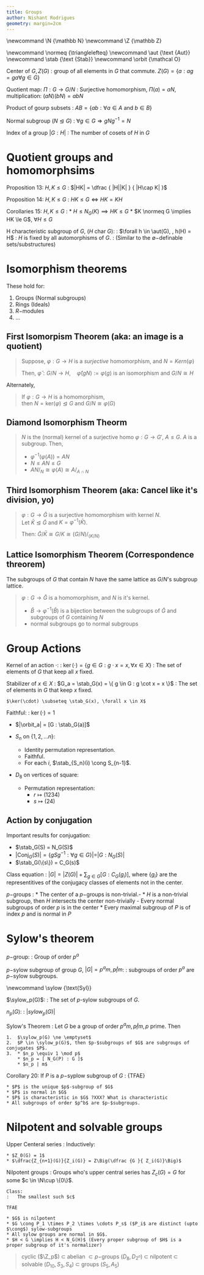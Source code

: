 ```yaml
---
title: Groups
author: Nishant Rodrigues
geometry: margin=2cm
---
```


\newcommand \N {\mathbb N}
\newcommand \Z {\mathbb Z}

\newcommand \normeq {\trianglelefteq}
\newcommand \aut {\text {Aut}}
\newcommand \stab {\text {Stab}}
\newcommand \orbit {\mathcal O}

Center of $G, Z(G)$
:   group of all elements in $G$ that commute.
    $Z(G) = \{ a: ag = ga \forall g \in G \}$

Quotient map: $\Pi:G\to G/N$
:   Surjective homomorphism, $\Pi(a) = aN$, multiplication:
    $(aN)(bN) = abN$

Product of gourp subsets
:   $AB = \{ ab: \forall a\in A \text{ and } b \in B \}$

Normal subgroup ($N \trianglelefteq G$)
:   $\forall g \in G \Longrightarrow gNg ^{-1} = N$

Index of a group $|G : H|$
:   The number of cosets of $H$ in $G$

Quotient groups and homomorphsims 
=================================

Proposition 13: $H, K \le G$
:   $|HK| = \dfrac { |H||K| } { |H\cap K| }$

Proposition 14: $H, K \le G$
:   $HK \le G \iff HK = KH$

Corollaries 15: $H, K \le G$
:   * $H \le N_G(K) \implies HK \le G$
    * $K \normeq G \implies HK \le G$, $\forall H \le G$

H characteristic subgroup of $G$, ($H$ char $G$):
:   $\forall h \in \aut(G), , h(H) = H$
:   $H$ is fixed by all automorphisms of $G$.
:   (Similar to the $\emptyset-$definable sets/substructures)



Isomorphism theorems
====================

These hold for:

1.  Groups (Normal subgroups)
2.  Rings (Ideals)
3.  $R-$modules
4.  ...

First Isomorpism Theorem (aka: an image is a quotient)
------------------------------------------------------

> Suppose, $\varphi: G \to H$ is a *surjective* homomorphism, and
> $N = Kern(\varphi)$
>
> Then, $\hat\varphi: G/N \to H,\quad \hat\varphi(gN) := \varphi(g)$ is
> an isomorphism and $G/N \cong H$

Alternately,

> If $\varphi: G \to H$ is a homomorphism,\
> then $N = \text{ker}(\varphi) \trianglelefteq G$ and
> $G/N \cong \varphi(G)$

Diamond Isomorphism Theorm
--------------------------

> $N$ is the (normal) kernel of a surjective homo $\varphi: G \to G'$,
> $A \le G$. $A$ is a subgroup. Then,
>
> -   $\varphi ^{-1} (\varphi (A)) = AN$
> -   $N \le AN \le G$
> -   $AN/_N \cong \varphi(A) \cong A/_{A\cap N}$

Third Isomorphism Theorem (aka: Cancel like it's division, yo)
--------------------------------------------------------------

> $\varphi: G \to \bar G$ is a surjective homomorphism with kernel $N$.\
> Let $\bar K \trianglelefteq \bar G$ and $K = \varphi ^{-1}(\bar K)$.
>
> Then: $\bar G / \bar K \cong G/K \cong (G/N)/_{(K/N)}$

Lattice Isomorphism Theorem (Correspondence threorem)
-----------------------------------------------------

The subgroups of $G$ that contain $N$ have the same lattice as $G/N$'s
subgroup lattice.

> $\varphi: G \to \bar G$ is a homomorphism, and $N$ is it's kernel.
>
> -   $\bar B \to \varphi ^{-1} (\bar B)$ is a bijection between the
>     subgroups of $\bar G$ and subgroups of $G$ containing $N$
> -   normal subgroups go to normal subgroups


Group Actions
=============

Kernel of an action $\cdot$:
:   $\ker(\cdot)  = \{ g \in G : g \cdot x = x, \forall x \in X \}$
:   The set of elements of $G$ that keep all $x$ fixed.

Stabilizer of $x \in X$
:   $G_a = \stab_G(x) =  \{ g \in G : g \cot x = x \}$
:   The set of elements in $G$ that keep $x$ fixed.

    $\ker(\cdot) \subseteq \stab_G(x), \forall x \in X$

Faithful:
:   $\ker(\cdot) = 1$

*  $|\orbit_a| =  [G : \stab_G(a)]$

*  $S_n$ on $\{1, 2, \ldots n \}$:
 
    * Identity permutation representation.
    * Faithful.
    * For each $i$, $\stab_{S_n}(i) \cong S_{n-1}$.

*  $D_8$ on vertices of square:
 
    -   Permutation representation:
        -   $r \mapsto (1 2 3 4)$
        -   $s \mapsto (2 4)$

Action by conjugation
--------------------------

Important results for conjugation:

*   $\stab_G(S) = N_G(S)$
*   $| \text{Conj}_G(S) | = \{ g S g^{-1} : \forall g \in G \}| = | G : N_G(S) |$
*   $\stab_G(\{s\}) = C_G(s)$

Class equation
:   $|G| = |Z(G)| + \sum_{g\in G}  [G: C_G(g_i)]$, where $\{ g_i \}$ are the
    representitives of the conjugacy classes of elements not in the center.
    
$p-$groups
:   * The center of a $p-$groups is non-trivial.-
    * $H$ is a non-trivial subgroup, then $H$ intersects the center non-trivially
        - Every normal subgroups of order $p$ is in the center
    * Every maximal subgroup of $P$ is of index $p$ and is normal in $P$


Sylow's theorem
===============

$p-$group:
:   Group of order $p^a$

$p-$sylow subgroup of group $G$, $|G| = p^am, p \not| m$:
:   subgroups of order $p^a$ are $p-$sylow subgroups.

\newcommand \sylow {\text{Syl}}

$\sylow_p(G)$:
:   The set of $p$-sylow subgroups of $G$.

$n_p(G)$:
:   $|sylow_p(G)|$

Sylow's Theorem
:   Let $G$ be a group of order $p^am, p \not | m, p$ prime. Then

    1.  $\sylow_p(G) \ne \emptyset$ 
    2.  $P \in \sylow_p(G)$, then $p-$subgroups of $G$ are subgroups of conjugates $P$.
    3.  * $n_p \equiv 1 \mod p$
        * $n_p = [ N_G(P) : G ]$
        * $n_p | m$

Corollary 20: If $P$ is a $p-$syplow subgroup of $G$
:   {TFAE}

    * $P$ is the unique $p$-subgroup of $G$
    * $P$ is normal in $G$
    * $P$ is characteristic in $G$ ?XXX? What is characteristic 
    * All subgroups of order $p^b$ are $p-$subgroups.

Nilpotent and solvable groups
=============================

Upper Centeral series
:   Inductively:

    * $Z_0(G) = 1$
    * $\dfrac{Z_{n+1}(G)}{Z_i(G)} = Z\Big(\dfrac {G }{ Z_i(G)}\Big)$

Nilpotent groups
:   Groups who's upper central series has $Z_c(G) = G$ for some $c \in \N\cup \{0\}$.

    Class:
    :   The smallest such $c$
    
    TFAE
    
    * $G$ is nilpotent
    * $G \cong P_1 \times P_2 \times \cdots P_s$ ($P_i$ are distinct (upto $\cong$) sylow-subgroups
    * All sylow groups are normal in $G$.
    * $H < G \implies H < N_G(H)$ (Every proper subgroup of $H$ is a proper subgroup of it's normalizer)

> cyclic ($\Z_p$) $\subset$ abelian $\subset p-$groups ($D_8, D_{2^n}$) $\subset$ nilpotent $\subset$ solvable ($D_10, S_3, S_4$) $\subset$ groups ($S_5, A_5$)

